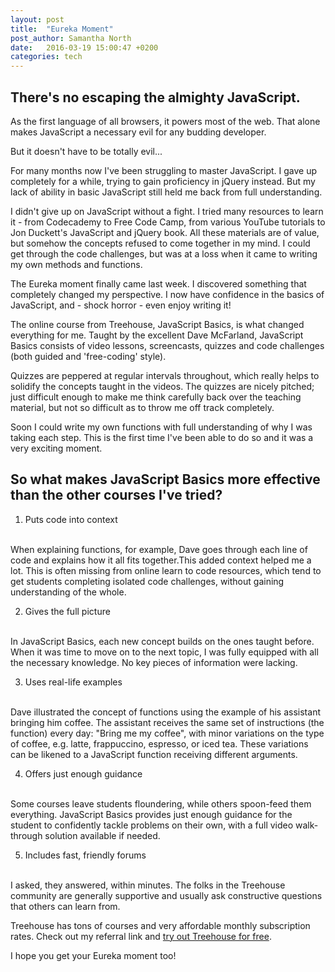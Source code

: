 ```yaml
---
layout: post
title:  "Eureka Moment"
post_author: Samantha North
date:   2016-03-19 15:00:47 +0200
categories: tech 
---
```


## There's no escaping the almighty JavaScript. 

As the first language of all browsers, it powers most of the web. That alone makes JavaScript a necessary evil for any budding developer. 

But it doesn't have to be totally evil...

For many months now I've been struggling to master JavaScript. I gave up completely for a while, trying to gain proficiency in jQuery instead. But my lack of ability in basic JavaScript still held me back from full understanding. 

I didn't give up on JavaScript without a fight. I tried many resources to learn it - from Codecademy to Free Code Camp, from various YouTube tutorials to Jon Duckett's JavaScript and jQuery book. All these materials are of value, but somehow the concepts refused to come together in my mind. I could get through the code challenges, but was at a loss when it came to writing my own methods and functions.  

The Eureka moment finally came last week. I discovered something that completely changed my perspective. I now have confidence in the basics of JavaScript, and - shock horror - even enjoy writing it!  

The online course from Treehouse, JavaScript Basics, is what changed everything for me. Taught by the excellent Dave McFarland, JavaScript Basics consists of video lessons, screencasts, quizzes and code challenges (both guided and 'free-coding' style).  

Quizzes are peppered at regular intervals throughout, which really helps to solidify the concepts taught in the videos. The quizzes are nicely pitched; just difficult enough to make me think carefully back over the teaching material, but not so difficult as to throw me off track completely. 

Soon I could write my own functions with full understanding of why I was taking each step. This is the first time I've been able to do so and it was a very exciting moment. 

## So what makes JavaScript Basics more effective than the other courses I've tried?

1. Puts code into context
<br />
When explaining functions, for example, Dave goes through each line of code and explains how it all fits together.This added context helped me a lot. This is often missing from online learn to code resources, which tend to get students completing isolated code challenges, without gaining understanding of the whole. 

2. Gives the full picture
<br />
In JavaScript Basics, each new concept builds on the ones taught before. When it was time to move on to the next topic, I was fully equipped with all the necessary knowledge. No key pieces of information were lacking.  

3. Uses real-life examples
<br />
Dave illustrated the concept of functions using the example of his assistant bringing him coffee. The assistant receives the same set of instructions (the function) every day: "Bring me my coffee", with minor variations on the type of coffee, e.g. latte, frappuccino, espresso, or iced tea. These variations can be likened to a JavaScript function receiving different arguments. 

4. Offers just enough guidance 
<br />
Some courses leave students floundering, while others spoon-feed them everything. JavaScript Basics provides just enough guidance for the student to confidently tackle problems on their own, with a full video walk-through solution available if needed. 

5. Includes fast, friendly forums
<br />
I asked, they answered, within minutes. The folks in the Treehouse community are generally supportive and usually ask constructive questions that others can learn from. 

Treehouse has tons of courses and very affordable monthly subscription rates. Check out my referral link and [try out Treehouse for free](http://referrals.trhou.se/samanthanorth).  

I hope you get your Eureka moment too! 

